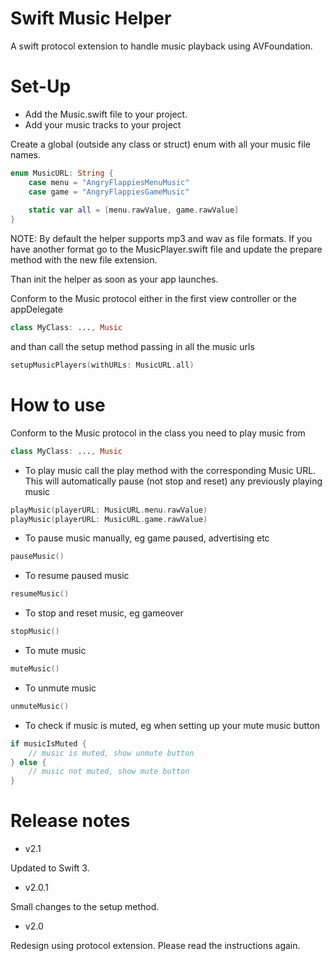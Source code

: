# Swift Music Helper

A swift protocol extension to handle music playback using AVFoundation.

# Set-Up

- Add the Music.swift file to your project.
- Add your music tracks to your project


Create a global (outside any class or struct) enum with all your music file names.

```swift
enum MusicURL: String {
    case menu = "AngryFlappiesMenuMusic"
    case game = "AngryFlappiesGameMusic"
    
    static var all = [menu.rawValue, game.rawValue]
}
```

NOTE: By default the helper supports mp3 and wav as file formats. If you have another format go to the MusicPlayer.swift file and update the prepare method with the new file extension.

Than init the helper as soon as your app launches. 

Conform to the Music protocol either in the first view controller or the appDelegate

```swift
class MyClass: ..., Music

```

and than call the setup method passing in all the music urls

```swift
setupMusicPlayers(withURLs: MusicURL.all)
```

# How to use

Conform to the Music protocol in the class you need to play music from

```swift
class MyClass: ..., Music
```

- To play music call the play method with the corresponding Music URL. This will automatically pause (not stop and reset) any previously playing music
```swift
playMusic(playerURL: MusicURL.menu.rawValue)
playMusic(playerURL: MusicURL.game.rawValue)
```

- To pause music manually, eg game paused, advertising etc
```swift
pauseMusic()
```

- To resume paused music
```swift
resumeMusic()
```

- To stop and reset music, eg gameover
```swift
stopMusic()
```

- To mute music
```swift
muteMusic()
```

- To unmute music
```swift
unmuteMusic()
```

- To check if music is muted, eg when setting up your mute music button
```swift
if musicIsMuted {
    // music is muted, show unmute button
} else {
    // music not muted, show mute button
}
```

# Release notes

- v2.1

Updated to Swift 3.

- v2.0.1

Small changes to the setup method.

- v2.0

Redesign using protocol extension. Please read the instructions again.
